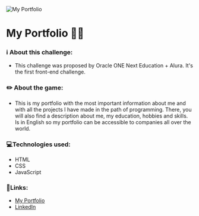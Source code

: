 ![My Portfolio](https://user-images.githubusercontent.com/103202544/180793260-1fafa759-7c76-4c9d-8654-872ad6d93fd4.png)

# **My Portfolio** 👩‍💻

### ℹ️ About this challenge:

* This challenge was proposed by Oracle ONE Next Education + Alura. It's the first front-end challenge.

### ✏️ About the game:

* This is my portfolio with the most important information about me and with all the projects I have made in the path of programming.
There, you will also find a description about me, my education, hobbies and skills. Is in English so my portfolio can be accessible to companies all over the world. 

### 💻Technologies used:

* HTML
* CSS
* JavaScript

### 🔗Links: 

* <a href="https://qbrubs.github.io/My_portfolio/">My Portfolio</a>
* <a href="https://linkedin.com/in/qbrubs/">LinkedIn</a>
